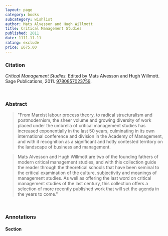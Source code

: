 ```yaml
---
layout: page
category: books
subcategory: wishlist
author: Mats Alvesson and Hugh Willmott
title: Critical Management Studies
published: 2011
date: 1111-11-11
rating: exclude
price: £675.00
---
```


### Citation

*Critical Management Studies.* Edited by Mats Alvesson and Hugh Willmott. Sage Publications, 2011. [9780857023759](https://uk.sagepub.com/en-gb/eur/critical-management-studies/book235372).

<br>

### Abstract

> "From Marxist labour process theory, to radical structuralism and postmodernism, the sheer volume and growing diversity of work placed under the umbrella of critical management studies has increased exponentially in the last 50 years, culminating in its own international conference and division in the Academy of Management, and with it recognition as a significant and hotly contested territory on the landscape of business and management.

> Mats Alvesson and Hugh Willmott are two of the founding fathers of modern critical management studies, and with this collection guide the reader through the theoretical schools that have been seminal to the critical examination of the culture, subjectivity and meanings of management studies. As well as offering the last word on critical management studies of the last century, this collection offers a selection of more recently published work that will set the agenda in the years to come."

<br>

### Annotations

#### Section

<br>
